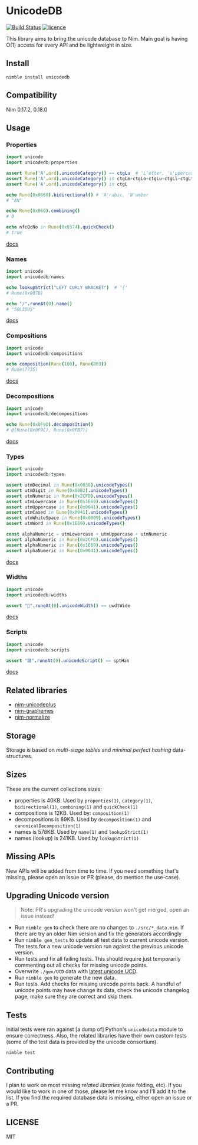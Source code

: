 # UnicodeDB

[![Build Status](https://img.shields.io/travis/nitely/nim-unicodedb.svg?style=flat-square)](https://travis-ci.org/nitely/nim-unicodedb)
[![licence](https://img.shields.io/github/license/nitely/nim-unicodedb.svg?style=flat-square)](https://raw.githubusercontent.com/nitely/nim-unicodedb/master/LICENSE)

This library aims to bring the unicode database to Nim. Main goal is
having O(1) access for every API and be lightweight in size.

## Install

```
nimble install unicodedb
```

## Compatibility

Nim 0.17.2, 0.18.0

## Usage

### Properties

```nim
import unicode
import unicodedb/properties

assert Rune('A'.ord).unicodeCategory() == ctgLu  # 'L'etter, 'u'ppercase
assert Rune('A'.ord).unicodeCategory() in ctgLm+ctgLo+ctgLu+ctgLl+ctgLt
assert Rune('A'.ord).unicodeCategory() in ctgL

echo Rune(0x0660).bidirectional() # 'A'rabic, 'N'umber
# "AN"

echo Rune(0x860).combining()
# 0

echo nfcQcNo in Rune(0x0374).quickCheck()
# true
```
[docs](https://nitely.github.io/nim-unicodedb/unicodedb/properties.html)

### Names

```nim
import unicode
import unicodedb/names

echo lookupStrict("LEFT CURLY BRACKET")  # '{'
# Rune(0x007B)

echo "/".runeAt(0).name()
# "SOLIDUS"
```
[docs](https://nitely.github.io/nim-unicodedb/unicodedb/names.html)

### Compositions

```nim
import unicode
import unicodedb/compositions

echo composition(Rune(108), Rune(803))
# Rune(7735)
```
[docs](https://nitely.github.io/nim-unicodedb/unicodedb/compositions.html)

### Decompositions

```nim
import unicode
import unicodedb/decompositions

echo Rune(0x0F9D).decomposition()
# @[Rune(0x0F9C), Rune(0x0FB7)]
```
[docs](https://nitely.github.io/nim-unicodedb/unicodedb/decompositions.html)

### Types

```nim
import unicode
import unicodedb/types

assert utmDecimal in Rune(0x0030).unicodeTypes()
assert utmDigit in Rune(0x00B2).unicodeTypes()
assert utmNumeric in Rune(0x2CFD).unicodeTypes()
assert utmLowercase in Rune(0x1E69).unicodeTypes()
assert utmUppercase in Rune(0x0041).unicodeTypes()
assert utmCased in Rune(0x0041).unicodeTypes()
assert utmWhiteSpace in Rune(0x0009).unicodeTypes()
assert utmWord in Rune(0x1E69).unicodeTypes()

const alphaNumeric = utmLowercase + utmUppercase + utmNumeric
assert alphaNumeric in Rune(0x2CFD).unicodeTypes()
assert alphaNumeric in Rune(0x1E69).unicodeTypes()
assert alphaNumeric in Rune(0x0041).unicodeTypes()
```
[docs](https://nitely.github.io/nim-unicodedb/unicodedb/types.html)

### Widths

```nim
import unicode
import unicodedb/widths

assert "🕺".runeAt(0).unicodeWidth() == uwdtWide
```
[docs](https://nitely.github.io/nim-unicodedb/unicodedb/widths.html)

### Scripts

```nim
import unicode
import unicodedb/scripts

assert "諸".runeAt(0).unicodeScript() == sptHan
```
[docs](https://nitely.github.io/nim-unicodedb/unicodedb/scripts.html)

## Related libraries

* [nim-unicodeplus](https://github.com/nitely/nim-unicodeplus)
* [nim-graphemes](https://github.com/nitely/nim-graphemes)
* [nim-normalize](https://github.com/nitely/nim-normalize)

## Storage

Storage is based on *multi-stage tables* and
*minimal perfect hashing* data-structures.

## Sizes

These are the current collections sizes:

* properties is 40KB. Used by `properties(1)`, `category(1)`,
  `bidirectional(1)`, `combining(1)` and `quickCheck(1)`
* compositions is 12KB. Used by: `composition(1)`
* decompositions is 89KB. Used by `decomposition(1)`
  and `canonicalDecomposition(1)`
* names is 578KB. Used by `name(1)` and `lookupStrict(1)`
* names (lookup) is 241KB. Used by `lookupStrict(1)`

## Missing APIs

New APIs will be added from time to time. If you need
something that's missing, please open an issue or PR
(please, do mention the use-case).

## Upgrading Unicode version

> Note: PR's upgrading the unicode version
> won't get merged, open an issue instead!

* Run `nimble gen` to check there are no changes
  to `./src/*_data.nim`. If there are try an older
  Nim version and fix the generators accordingly
* Run `nimble gen_tests` to update all test data to current
  unicode version. The tests for a new unicode version run
  against the previous unicode version.
* Run tests and fix all failing tests. This should
  require just temporarily commenting out
  all checks for missing unicode points.
* Overwrite `./gen/UCD` data with
  [latest unicode UCD](http://unicode.org/Public/UCD/latest/ucd/UCD.zip).
* Run `nimble gen` to generate the new data.
* Run tests. Add checks for missing unicode points back.
  A handful of unicode points may have change its data, check
  the unicode changelog page, make sure they are correct and skip them.

## Tests

Initial tests were ran against [a dump of] Python's
`unicodedata` module to ensure correctness.
Also, the related libraries have their own custom tests
(some of the test data is provided by the unicode consortium).

```
nimble test
```

## Contributing

I plan to work on most missing *related
libraries* (case folding, etc). If you would
like to work in one of those, please let me
know and I'll add it to the list. If you find
the required database data is missing, either open an
issue or a PR.

## LICENSE

MIT
